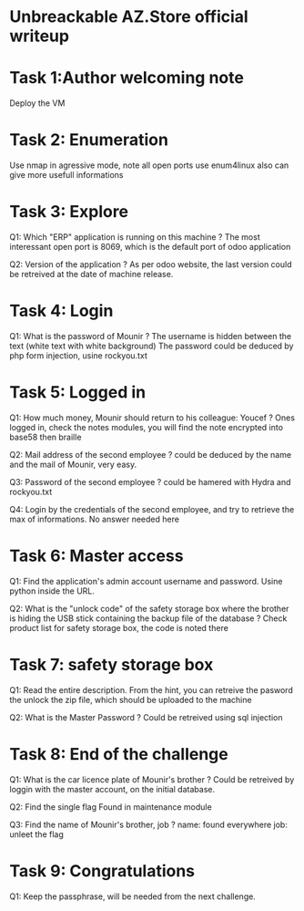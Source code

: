 # Unbreackable AZ.Store official writeup

# Task 1:Author welcoming note

Deploy the VM


# Task 2: Enumeration

Use nmap in agressive mode, note all open ports
use enum4linux also can give more usefull informations


# Task 3: Explore

Q1: Which "ERP" application is running on this machine ? 
The most interessant open port is 8069, which is the default port of odoo application

Q2: Version of the application ?
As per odoo website, the last version could be retreived at the date of machine release.


# Task 4: Login

Q1: What is the password of Mounir ?
The username is hidden between the text (white text with white background)
The password could be deduced by php form injection, usine rockyou.txt


# Task 5: Logged in

Q1: How much money, Mounir should return to his colleague: Youcef ?
Ones logged in, check the notes modules, you will find the note encrypted into base58 then braille

Q2: Mail address of the second employee ?
could be deduced by the name and the mail of Mounir, very easy.

Q3: Password of the second employee ?
could be hamered with Hydra and rockyou.txt

Q4: Login by the credentials of the second employee, and try to retrieve the max of informations.
No answer needed here


# Task 6: Master access

Q1: Find the application's admin account username and password.
Usine python inside the URL.

Q2: What is the "unlock code" of the safety storage box where the brother is hiding the USB stick containing the backup file of the database ?
Check product list for safety storage box, the code is noted there


# Task 7: safety storage box

Q1: Read the entire description.
From the hint, you can retreive the pasword the unlock the zip file, which should be uploaded to the machine

Q2: What is the Master Password ?
Could be retreived using sql injection


# Task 8: End of the challenge

Q1: What is the car licence plate of Mounir's brother ?
Could be retreived by loggin with the master account, on the initial database.

Q2: Find the single flag
Found in maintenance module

Q3: Find the name of Mounir's brother, job ?
name: found everywhere
job: unleet the flag


# Task 9: Congratulations

Q1: Keep the passphrase, will be needed from the next challenge.


